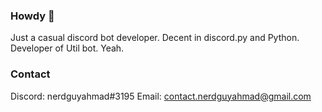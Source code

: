 ### Howdy 👋

Just a casual discord bot developer. Decent in discord.py and Python. Developer of Util bot. Yeah.

### Contact
Discord: nerdguyahmad#3195
Email: contact.nerdguyahmad@gmail.com
